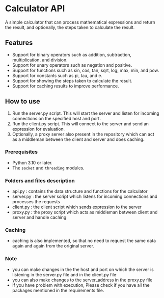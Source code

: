 # Calculator API 

A simple calculator  that can process mathematical expressions and return the result, and optionally, the steps taken to calculate the result.

## Features
- Support for binary operators such as addition, subtraction, multiplication, and division.
- Support for unary operators such as negation and positive.
- Support for functions such as sin, cos, tan, sqrt, log, max, min, and pow.
- Support for constants such as pi, tau, and e.
- Support for showing the steps taken to calculate the result.
- Support for caching results to improve performance.

## How to use
1) Run the server.py script. This will start the server and listen for incoming connections on the specified host and port.
2) Run the client.py script. This will connect to the server and send an expression for evaluation.
3) Optionally, a proxy server also present in the repository which can act as a middleman between the client and server and does caching.

### Prerequisites

- Python 3.10 or later.
- The `socket` and `threading` modules.

### Folders and files description
- api.py : contains the data structure and functions for the calculator
- server.py : the server script which listens for incoming connections and processes the requests
- client.py : the client script which sends expression to the server
- proxy.py : the proxy script which acts as middleman between client and server and handle caching

### Caching
- caching is also implemented, so that no need to request the same data again and again
  from the original server.

### Note 
- you can make changes in the the host and port on which the server is listening in the 
  server.py file and in the client.py file
- you can also make changes to the server_address in the proxy.py file
- if you have problem with execution, Please check if you have all the packages mentioned 
  in the requirements file.
